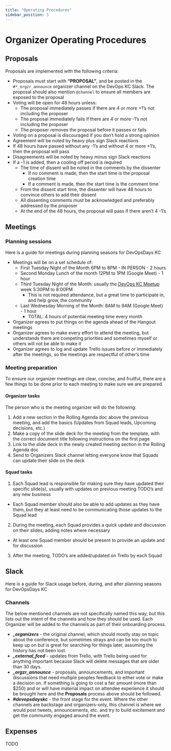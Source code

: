 ```yaml
---
title: "Operating Procedures"
sidebar_position: 5
---
```


# Organizer Operating Procedures

## Proposals

Proposals are implemented with the following criteria:

* Proposals must start with **“PROPOSAL”**, and be posted in the `#*_orgzr_announce` organizer channel on the DevOps KC Slack.  The proposal should also mention `@channel` to ensure all members are exposed to the proposal
* Voting will be open for 48 hours unless:
  * The proposal immediately passes if there are 4 or more +1’s not including the proposer
  * The proposal immediately fails if there are 4 or more -1’s not including the proposer
  * The proposer removes the proposal before it passes or fails
* Voting on a proposal is discouraged if you don’t hold a strong opinion
* Agreement will be noted by heavy plus sign Slack reactions
* If 48 hours have passed without any -1’s and without 4 or more +1’s, then the proposal will pass
* Disagreements will be noted by heavy minus sign Slack reactions
* If a -1 is added, then a cooling off period is required
  * The time of dissent will be noted in the comments by the dissenter
    * If no comment is made, then the start time is the proposal creation time
    * If a comment is made, then the start time is the comment time
  * From the dissent start time, the dissenter will have 48 hours to convince others to add their dissent
  * All dissenting comments must be acknowledged and preferably addressed by the proposer
  * At the end of the 48 hours, the proposal will pass if there aren’t 4 -1’s

## Meetings

### Planning sessions

Here is a guide for meetings during planning seasons for DevOpsDays KC

* Meetings will be on a set schedule of:
  * First Tuesday Night of the Month 6PM to 8PM - IN PERSON - 2 hours
  * Second Monday Lunch of the month 12PM to 1PM (Google Meet) - 1 hour
  * Third Tuesday Night of the Month: usually the [DevOps KC Meetup](https://www.meetup.com/devops-kansas-city/) week 5:30PM to 8:00PM
    * This is not required attendance, but a great time to participate in, and help grow, the community
  * Last Wednesday Morning of the Month: 8AM to 9AM (Google Meet) - 1 hour
    * TOTAL: 4 hours of potential meeting time every month
* Organizer agrees to put things on the agenda ahead of the Hangout meetings
* Organizer agrees to make every effort to attend the meeting, but understands there are competing priorities and sometimes myself or others will not be able to make it
* Organizer agrees to log and update Trello issues before or immediately after the meetings, so the meetings are respectful of other’s time

### Meeting preparation

To ensure our organizer meetings are clear, concise, and fruitful, there are a few things to be done prior to each meeting to make sure we are prepared.

#### Organizer tasks

The person who is the meeting organizer will do the following:

1. Add a new section in the Rolling Agenda doc above the previous meeting, and add the basics (Updates from Squad leads, Upcoming decisions, etc.)
2. Make a copy of the slide deck for the meeting from the template, with the correct document title following instructions on the first page
3. Link to the slide deck in the newly created meeting section in the Rolling Agenda doc
4. Send to Organizers Slack channel letting everyone know that Squads can update their slide on the deck

#### Squad tasks

1. Each Squad lead is responsible for making sure they have updated their specific slide(s), usually with updates on previous meeting TODO’s and any new business

  - Each Squad member should also be able to add updates as they have them, but they at least need to be communicating those updates to the Squad lead


2. During the meeting, each Squad provides a quick update and discussion on their slides, adding notes where necessary
   
  - At least one Squad member should be present to provide an update and for discussion

3. After the meeting, TODO’s are added/updated on Trello by each Squad

## Slack

Here is a guide for Slack usage before, during, and after planning seasons for DevOpsDays KC

### Channels

The below mentioned channels are not specifically named this way, but this lists out the intent of the channels and how they should be used. Each Organizer will be added to the channels as part of their onboarding process.

* ***_organizers*** - the original channel, which should mostly stay on topic about the conference, but sometimes strays and can be too much to keep up on but is great for searching for things later, assuming the history has not been lost.
* ***_external_feed*** - updates from Trello, with Trello being used for anything important because Slack will delete messages that are older than 30 days.
* ***_orgzr_announce*** - proposals, announcements, and important discussions that need multiple peoples feedback to either vote or make a decision on. If something is going to cost a fair amount (more than $250) and or will have material impact on attendee experience it should be brought here and the **Proposals** process above should be followed.
* ***#devopsdayskc*** - the front stage for the event. Where the other channels are backstage and organizers-only, this channel is where we would post tweets, announcements, etc. and try to build excitement and get the community engaged around the event.

## Expenses

TODO
